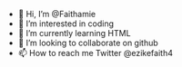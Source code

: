 - 👋 Hi, I’m @Faithamie
- 👀 I’m interested in coding
- 🌱 I’m currently learning HTML
- 💞️ I’m looking to collaborate on github
- 📫 How to reach me Twitter @ezikefaith4

<!---
Faithamie/Faithamie is a ✨ special ✨ repository because its `README.md` (this file) appears on your GitHub profile.
You can click the Preview link to take a look at your changes.
--->
